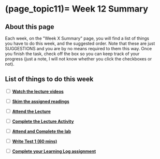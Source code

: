 (page_topic11)=
Week 12 Summary
=======================

## About this page

Each week, on the "Week X Summary" page, you will find a list of things you have to do this week, and the suggested order. 
Note that these are just SUGGESTIONS and you are by no means required to them this way. 
Once you finish the task, check off the box so you can keep track of your progress (just a note, I will not know whether you click the checkboxes or not).

## List of things to do this week

<label><input type="checkbox" id="week11_task1" class="box"> [**Watch the lecture videos**](./videos.md)</input></label>

<label><input type="checkbox" id="week11_task2" class="box"> [**Skim the assigned readings**](./readings.md)</input></label>

<label><input type="checkbox" id="week11_task3" class="box"> [**Attend the Lecture**](./lecture.ipynb) </input></label>

<label><input type="checkbox" id="week11_task4" class="box"> [**Complete the Lecture Activity**](../activities) </input></label>

<label><input type="checkbox" id="week11_task5" class="box"> [**Attend and Complete the lab**](./lab.md) </input></label>

<label><input type="checkbox" id="week11_task6" class="box"> [**Write Test 1 (60 mins)**](./test.md) </input></label>

<label><input type="checkbox" id="week11_task7" class="box"> [**Complete your Learning Log assignment**](./learninglog) </input></label>